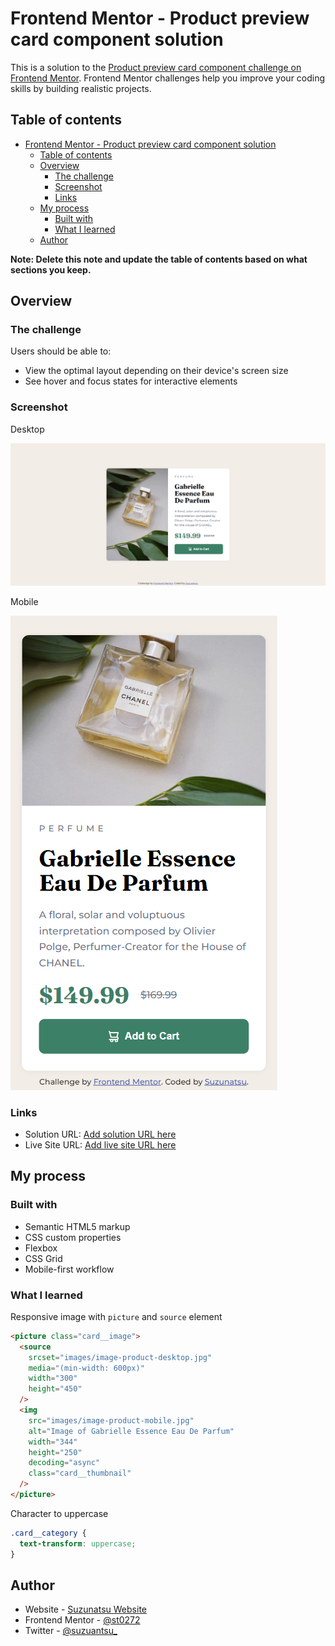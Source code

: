 # Frontend Mentor - Product preview card component solution

This is a solution to the [Product preview card component challenge on Frontend Mentor](https://www.frontendmentor.io/challenges/product-preview-card-component-GO7UmttRfa). Frontend Mentor challenges help you improve your coding skills by building realistic projects. 

## Table of contents

- [Frontend Mentor - Product preview card component solution](#frontend-mentor---product-preview-card-component-solution)
  - [Table of contents](#table-of-contents)
  - [Overview](#overview)
    - [The challenge](#the-challenge)
    - [Screenshot](#screenshot)
    - [Links](#links)
  - [My process](#my-process)
    - [Built with](#built-with)
    - [What I learned](#what-i-learned)
  - [Author](#author)

**Note: Delete this note and update the table of contents based on what sections you keep.**

## Overview

### The challenge

Users should be able to:

- View the optimal layout depending on their device's screen size
- See hover and focus states for interactive elements

### Screenshot

Desktop

![](./images/screenshot_desktop.png)

Mobile

![](./images/screenshot_mobile.png)


### Links

- Solution URL: [Add solution URL here](https://github.com/st0272/fm-product-preview-card-component)
- Live Site URL: [Add live site URL here](https://st0272.github.io/fm-product-preview-card-component/)

## My process

### Built with

- Semantic HTML5 markup
- CSS custom properties
- Flexbox
- CSS Grid
- Mobile-first workflow

### What I learned

Responsive image with `picture` and `source` element

```html
<picture class="card__image">
  <source
    srcset="images/image-product-desktop.jpg"
    media="(min-width: 600px)"
    width="300"
    height="450"
  />
  <img
    src="images/image-product-mobile.jpg"
    alt="Image of Gabrielle Essence Eau De Parfum"
    width="344"
    height="250"
    decoding="async"
    class="card__thumbnail"
  />
</picture>
```

Character to uppercase

```css
.card__category {
  text-transform: uppercase;
}
```

## Author

- Website - [Suzunatsu Website](https://www.suzunatsu.com)
- Frontend Mentor - [@st0272](https://www.frontendmentor.io/profile/st0272)
- Twitter - [@suzuantsu_](https://www.twitter.com/suzuantsu_)